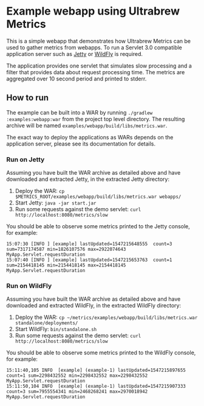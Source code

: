# Example webapp using Ultrabrew Metrics

This is a simple webapp that demonstrates how Ultrabrew Metrics can be used to gather metrics from
webapps. To run a Servlet 3.0 compatible application server such as
[Jetty](https://www.eclipse.org/jetty/) or [WildFly](http://wildfly.org/) is required.

The application provides one servlet that simulates slow processing and a filter that provides data
about request processing time. The metrics are aggregated over 10 second period and printed to
stderr.

## How to run

The example can be built into a WAR by running `./gradlew :examples:webapp:war` from the project top
level directory. The resulting archive will be named `examples/webapp/build/libs/metrics.war`.

The exact way to deploy the applications as WARs depends on the application server, please see
its documentation for details.

### Run on Jetty

Assuming you have built the WAR archive as detailed above and have downloaded and extracted Jetty,
in the extracted Jetty directory:

1. Deploy the WAR: `cp $METRICS_ROOT/examples/webapp/build/libs/metrics.war webapps/`
1. Start Jetty: `java -jar start.jar`
1. Run some requests against the demo servlet: `curl http://localhost:8080/metrics/slow`

You should be able to observe some metrics printed to the Jetty console, for example:

```
15:07:30 [INFO ] [example] lastUpdated=1547215648555  count=3 sum=7317174587 min=1826107576 max=2922074643 MyApp.Servlet.requestDuration
15:07:40 [INFO ] [example] lastUpdated=1547215653763  count=1 sum=2154418145 min=2154418145 max=2154418145 MyApp.Servlet.requestDuration
```

### Run on WildFly

Assuming you have built the WAR archive as detailed above and have downloaded and extracted WildFly,
in the extracted WildFly directory:

1. Deploy the WAR: `cp ~/metrics/examples/webapp/build/libs/metrics.war standalone/deployments/`
1. Start WildFly: `bin/standalone.sh`
1. Run some requests against the demo servlet: `curl http://localhost:8080/metrics/slow`

You should be able to observe some metrics printed to the WildFly console, for example:

```
15:11:40,105 INFO  [example] (example-1) lastUpdated=1547215897655  count=1 sum=2298432552 min=2298432552 max=2298432552 MyApp.Servlet.requestDuration
15:11:50,104 INFO  [example] (example-1) lastUpdated=1547215907333  count=3 sum=7955554341 min=2468268241 max=2970018942 MyApp.Servlet.requestDuration
```
